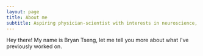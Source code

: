 ```yaml
---
layout: page
title: About me
subtitle: Aspiring physician-scientist with interests in neuroscience, data science, publich health, and health policy.
---
```


Hey there! My name is Bryan Tseng, let me tell you more about what I've previously worked on.
